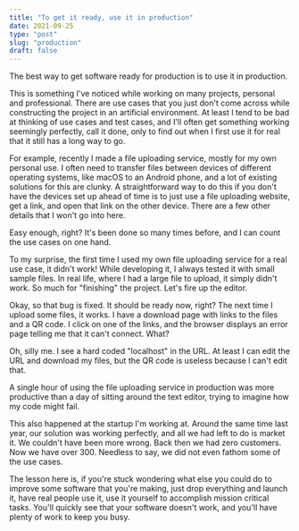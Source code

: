 ```yaml
---
title: "To get it ready, use it in production"
date: 2021-09-25
type: "post"
slug: "production"
draft: false
---
```


The best way to get software ready for production is to use it in production.

This is something I've noticed while working on many projects, personal and professional. There are use cases that you just don't come across while constructing the project in an artificial environment. At least I tend to be bad at thinking of use cases and test cases, and I'll often get something working seemingly perfectly, call it done, only to find out when I first use it for real that it still has a long way to go.

For example, recently I made a file uploading service, mostly for my own personal use. I often need to transfer files between devices of different operating systems, like macOS to an Android phone, and a lot of existing solutions for this are clunky. A straightforward way to do this if you don't have the devices set up ahead of time is to just use a file uploading website, get a link, and open that link on the other device. There are a few other details that I won't go into here.

Easy enough, right? It's been done so many times before, and I can count the use cases on one hand.

To my surprise, the first time I used my own file uploading service for a real use case, it didn't work! While developing it, I always tested it with small sample files. In real life, where I had a large file to upload, it simply didn't work. So much for "finishing" the project. Let's fire up the editor.

Okay, so that bug is fixed. It should be ready now, right? The next time I upload some files, it works. I have a download page with links to the files and a QR code. I click on one of the links, and the browser displays an error page telling me that it can't connect. What?

Oh, silly me. I see a hard coded "localhost" in the URL. At least I can edit the URL and download my files, but the QR code is useless because I can't edit that.

A single hour of using the file uploading service in production was more productive than a day of sitting around the text editor, trying to imagine how my code might fail.

This also happened at the startup I'm working at. Around the same time last year, our solution was working perfectly, and all we had left to do is market it. We couldn't have been more wrong. Back then we had zero customers. Now we have over 300. Needless to say, we did not even fathom some of the use cases.

The lesson here is, if you're stuck wondering what else you could do to improve some software that you're making, just drop everything and launch it, have real people use it, use it yourself to accomplish mission critical tasks. You'll quickly see that your software doesn't work, and you'll have plenty of work to keep you busy.
